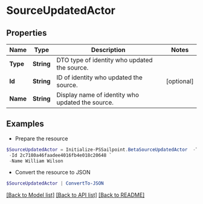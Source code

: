 # SourceUpdatedActor
## Properties

Name | Type | Description | Notes
------------ | ------------- | ------------- | -------------
**Type** | **String** | DTO type of identity who updated the source. | 
**Id** | **String** | ID of identity who updated the source. | [optional] 
**Name** | **String** | Display name of identity who updated the source. | 

## Examples

- Prepare the resource
```powershell
$SourceUpdatedActor = Initialize-PSSailpoint.BetaSourceUpdatedActor  -Type IDENTITY `
 -Id 2c7180a46faadee4016fb4e018c20648 `
 -Name William Wilson
```

- Convert the resource to JSON
```powershell
$SourceUpdatedActor | ConvertTo-JSON
```

[[Back to Model list]](../README.md#documentation-for-models) [[Back to API list]](../README.md#documentation-for-api-endpoints) [[Back to README]](../README.md)

